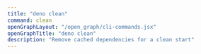 ```yaml
---
title: "deno clean"
command: clean
openGraphLayout: "/open_graph/cli-commands.jsx"
openGraphTitle: "deno clean"
description: "Remove cached dependencies for a clean start"
---
```

